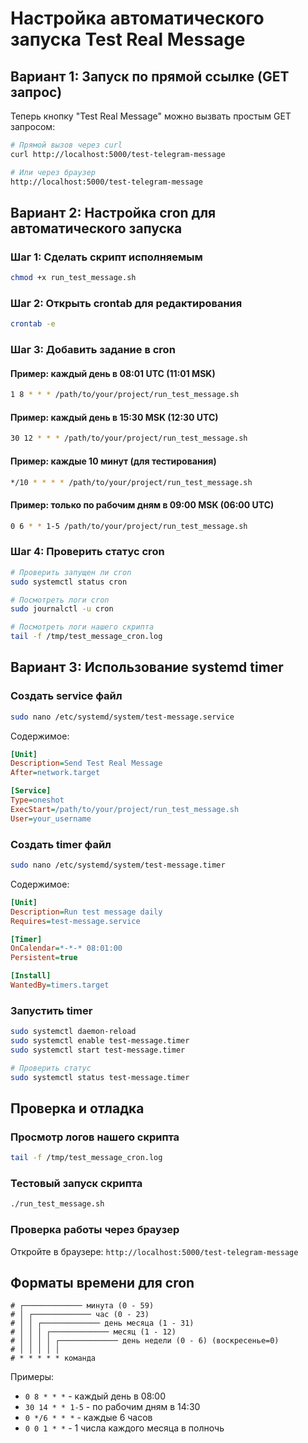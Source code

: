 # Настройка автоматического запуска Test Real Message

## Вариант 1: Запуск по прямой ссылке (GET запрос)

Теперь кнопку "Test Real Message" можно вызвать простым GET запросом:

```bash
# Прямой вызов через curl
curl http://localhost:5000/test-telegram-message

# Или через браузер
http://localhost:5000/test-telegram-message
```

## Вариант 2: Настройка cron для автоматического запуска

### Шаг 1: Сделать скрипт исполняемым
```bash
chmod +x run_test_message.sh
```

### Шаг 2: Открыть crontab для редактирования
```bash
crontab -e
```

### Шаг 3: Добавить задание в cron

#### Пример: каждый день в 08:01 UTC (11:01 MSK)
```bash
1 8 * * * /path/to/your/project/run_test_message.sh
```

#### Пример: каждый день в 15:30 MSK (12:30 UTC)
```bash
30 12 * * * /path/to/your/project/run_test_message.sh
```

#### Пример: каждые 10 минут (для тестирования)
```bash
*/10 * * * * /path/to/your/project/run_test_message.sh
```

#### Пример: только по рабочим дням в 09:00 MSK (06:00 UTC)
```bash
0 6 * * 1-5 /path/to/your/project/run_test_message.sh
```

### Шаг 4: Проверить статус cron
```bash
# Проверить запущен ли cron
sudo systemctl status cron

# Посмотреть логи cron
sudo journalctl -u cron

# Посмотреть логи нашего скрипта
tail -f /tmp/test_message_cron.log
```

## Вариант 3: Использование systemd timer

### Создать service файл
```bash
sudo nano /etc/systemd/system/test-message.service
```

Содержимое:
```ini
[Unit]
Description=Send Test Real Message
After=network.target

[Service]
Type=oneshot
ExecStart=/path/to/your/project/run_test_message.sh
User=your_username
```

### Создать timer файл
```bash
sudo nano /etc/systemd/system/test-message.timer
```

Содержимое:
```ini
[Unit]
Description=Run test message daily
Requires=test-message.service

[Timer]
OnCalendar=*-*-* 08:01:00
Persistent=true

[Install]
WantedBy=timers.target
```

### Запустить timer
```bash
sudo systemctl daemon-reload
sudo systemctl enable test-message.timer
sudo systemctl start test-message.timer

# Проверить статус
sudo systemctl status test-message.timer
```

## Проверка и отладка

### Просмотр логов нашего скрипта
```bash
tail -f /tmp/test_message_cron.log
```

### Тестовый запуск скрипта
```bash
./run_test_message.sh
```

### Проверка работы через браузер
Откройте в браузере: `http://localhost:5000/test-telegram-message`

## Форматы времени для cron

```
# ┌───────────── минута (0 - 59)
# │ ┌───────────── час (0 - 23)
# │ │ ┌───────────── день месяца (1 - 31)
# │ │ │ ┌───────────── месяц (1 - 12)
# │ │ │ │ ┌───────────── день недели (0 - 6) (воскресенье=0)
# │ │ │ │ │
# * * * * * команда
```

Примеры:
- `0 8 * * *` - каждый день в 08:00
- `30 14 * * 1-5` - по рабочим дням в 14:30
- `0 */6 * * *` - каждые 6 часов
- `0 0 1 * *` - 1 числа каждого месяца в полночь